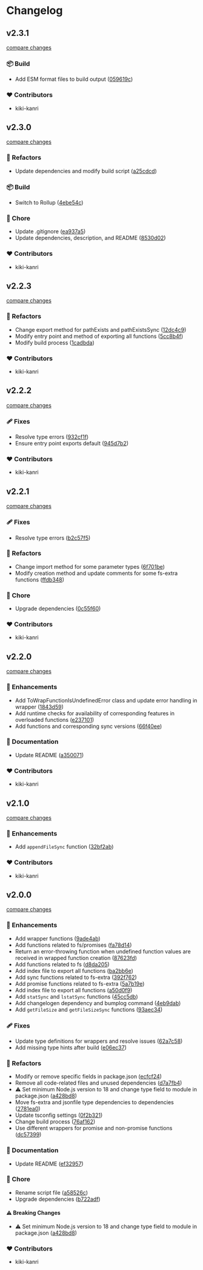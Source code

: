 # Changelog

## v2.3.1

[compare changes](https://github.com/kiki-kanri/kikiutils-node-fs-extra/compare/v2.3.0...v2.3.1)

### 📦 Build

- Add ESM format files to build output ([059619c](https://github.com/kiki-kanri/kikiutils-node-fs-extra/commit/059619c))

### ❤️ Contributors

- kiki-kanri

## v2.3.0

[compare changes](https://github.com/kiki-kanri/kikiutils-node-fs-extra/compare/v2.2.3...v2.3.0)

### 💅 Refactors

- Update dependencies and modify build script ([a25cdcd](https://github.com/kiki-kanri/kikiutils-node-fs-extra/commit/a25cdcd))

### 📦 Build

- Switch to Rollup ([4ebe54c](https://github.com/kiki-kanri/kikiutils-node-fs-extra/commit/4ebe54c))

### 🏡 Chore

- Update .gitignore ([ea937a5](https://github.com/kiki-kanri/kikiutils-node-fs-extra/commit/ea937a5))
- Update dependencies, description, and README ([8530d02](https://github.com/kiki-kanri/kikiutils-node-fs-extra/commit/8530d02))

### ❤️ Contributors

- kiki-kanri

## v2.2.3

[compare changes](https://github.com/kiki-kanri/kikiutils-node-fs-extra/compare/v2.2.2...v2.2.3)

### 💅 Refactors

- Change export method for pathExists and pathExistsSync ([12dc4c9](https://github.com/kiki-kanri/kikiutils-node-fs-extra/commit/12dc4c9))
- Modify entry point and method of exporting all functions ([5cc8b4f](https://github.com/kiki-kanri/kikiutils-node-fs-extra/commit/5cc8b4f))
- Modify build process ([1cadbda](https://github.com/kiki-kanri/kikiutils-node-fs-extra/commit/1cadbda))

### ❤️ Contributors

- kiki-kanri

## v2.2.2

[compare changes](https://github.com/kiki-kanri/kikiutils-node-fs-extra/compare/v2.2.1...v2.2.2)

### 🩹 Fixes

- Resolve type errors ([932cf1f](https://github.com/kiki-kanri/kikiutils-node-fs-extra/commit/932cf1f))
- Ensure entry point exports default ([945d7b2](https://github.com/kiki-kanri/kikiutils-node-fs-extra/commit/945d7b2))

### ❤️ Contributors

- kiki-kanri

## v2.2.1

[compare changes](https://github.com/kiki-kanri/kikiutils-node-fs-extra/compare/v2.2.0...v2.2.1)

### 🩹 Fixes

- Resolve type errors ([b2c57f5](https://github.com/kiki-kanri/kikiutils-node-fs-extra/commit/b2c57f5))

### 💅 Refactors

- Change import method for some parameter types ([6f701be](https://github.com/kiki-kanri/kikiutils-node-fs-extra/commit/6f701be))
- Modify creation method and update comments for some fs-extra functions ([ffdb348](https://github.com/kiki-kanri/kikiutils-node-fs-extra/commit/ffdb348))

### 🏡 Chore

- Upgrade dependencies ([0c55f60](https://github.com/kiki-kanri/kikiutils-node-fs-extra/commit/0c55f60))

### ❤️ Contributors

- kiki-kanri

## v2.2.0

[compare changes](https://github.com/kiki-kanri/kikiutils-node-fs-extra/compare/v2.1.0...v2.2.0)

### 🚀 Enhancements

- Add ToWrapFunctionIsUndefinedError class and update error handling in wrapper ([1843d59](https://github.com/kiki-kanri/kikiutils-node-fs-extra/commit/1843d59))
- Add runtime checks for availability of corresponding features in overloaded functions ([e237101](https://github.com/kiki-kanri/kikiutils-node-fs-extra/commit/e237101))
- Add functions and corresponding sync versions ([66f40ee](https://github.com/kiki-kanri/kikiutils-node-fs-extra/commit/66f40ee))

### 📖 Documentation

- Update README ([a350071](https://github.com/kiki-kanri/kikiutils-node-fs-extra/commit/a350071))

### ❤️ Contributors

- kiki-kanri

## v2.1.0

[compare changes](https://github.com/kiki-kanri/kikiutils-node-fs-extra/compare/v2.0.0...v2.1.0)

### 🚀 Enhancements

- Add `appendFileSync` function ([32bf2ab](https://github.com/kiki-kanri/kikiutils-node-fs-extra/commit/32bf2ab))

### ❤️ Contributors

- kiki-kanri

## v2.0.0

[compare changes](https://github.com/kiki-kanri/kikiutils-node-fs-extra/compare/v1.3.2...v2.0.0)

### 🚀 Enhancements

- Add wrapper functions ([9ade4ab](https://github.com/kiki-kanri/kikiutils-node-fs-extra/commit/9ade4ab))
- Add functions related to fs/promises ([fa78d14](https://github.com/kiki-kanri/kikiutils-node-fs-extra/commit/fa78d14))
- Return an error-throwing function when undefined function values are received in wrapped function creation ([87623fd](https://github.com/kiki-kanri/kikiutils-node-fs-extra/commit/87623fd))
- Add functions related to fs ([d8da205](https://github.com/kiki-kanri/kikiutils-node-fs-extra/commit/d8da205))
- Add index file to export all functions ([ba2bb6e](https://github.com/kiki-kanri/kikiutils-node-fs-extra/commit/ba2bb6e))
- Add sync functions related to fs-extra ([392f762](https://github.com/kiki-kanri/kikiutils-node-fs-extra/commit/392f762))
- Add promise functions related to fs-extra ([5a7b19e](https://github.com/kiki-kanri/kikiutils-node-fs-extra/commit/5a7b19e))
- Add index file to export all functions ([a50d0f9](https://github.com/kiki-kanri/kikiutils-node-fs-extra/commit/a50d0f9))
- Add `statSync` and `lstatSync` functions ([45cc5db](https://github.com/kiki-kanri/kikiutils-node-fs-extra/commit/45cc5db))
- Add changelogen dependency and bumplog command ([4eb9dab](https://github.com/kiki-kanri/kikiutils-node-fs-extra/commit/4eb9dab))
- Add `getFileSize` and `getFileSizeSync` functions ([93aec34](https://github.com/kiki-kanri/kikiutils-node-fs-extra/commit/93aec34))

### 🩹 Fixes

- Update type definitions for wrappers and resolve issues ([62a7c58](https://github.com/kiki-kanri/kikiutils-node-fs-extra/commit/62a7c58))
- Add missing type hints after build ([e06ec37](https://github.com/kiki-kanri/kikiutils-node-fs-extra/commit/e06ec37))

### 💅 Refactors

- Modify or remove specific fields in package.json ([ecfcf24](https://github.com/kiki-kanri/kikiutils-node-fs-extra/commit/ecfcf24))
- Remove all code-related files and unused dependencies ([d7a7fb4](https://github.com/kiki-kanri/kikiutils-node-fs-extra/commit/d7a7fb4))
- ⚠️ Set minimum Node.js version to 18 and change type field to module in package.json ([a428bd8](https://github.com/kiki-kanri/kikiutils-node-fs-extra/commit/a428bd8))
- Move fs-extra and jsonfile type dependencies to dependencies ([2781ea0](https://github.com/kiki-kanri/kikiutils-node-fs-extra/commit/2781ea0))
- Update tsconfig settings ([0f2b321](https://github.com/kiki-kanri/kikiutils-node-fs-extra/commit/0f2b321))
- Change build process ([76af162](https://github.com/kiki-kanri/kikiutils-node-fs-extra/commit/76af162))
- Use different wrappers for promise and non-promise functions ([dc57399](https://github.com/kiki-kanri/kikiutils-node-fs-extra/commit/dc57399))

### 📖 Documentation

- Update README ([ef32957](https://github.com/kiki-kanri/kikiutils-node-fs-extra/commit/ef32957))

### 🏡 Chore

- Rename script file ([a58526c](https://github.com/kiki-kanri/kikiutils-node-fs-extra/commit/a58526c))
- Upgrade dependencies ([b722adf](https://github.com/kiki-kanri/kikiutils-node-fs-extra/commit/b722adf))

#### ⚠️ Breaking Changes

- ⚠️ Set minimum Node.js version to 18 and change type field to module in package.json ([a428bd8](https://github.com/kiki-kanri/kikiutils-node-fs-extra/commit/a428bd8))

### ❤️ Contributors

- kiki-kanri
